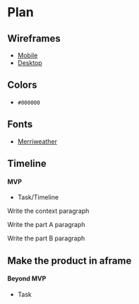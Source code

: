 # Plan

## Wireframes
* [Mobile](../images/mobile_wireframe.png)
* [Desktop](../images/website_wireframe.png)

## Colors
* `#000000`

## Fonts
* [Merriweather](https://fonts.googleapis.com/css2?family=Merriweather)

## Timeline

#### MVP

* Task/Timeline

Write the context paragraph

Write the part A paragraph

Write the part B paragraph

 
Make the product in aframe
---

#### Beyond MVP

* Task
